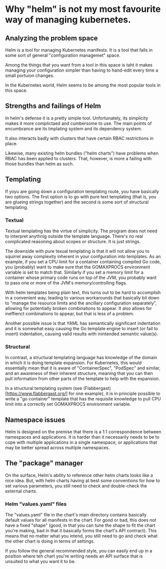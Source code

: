 # Why "helm" is not my most favourite way of managing kubernetes.

## Analyzing the problem space

Helm is a tool for managing Kubernetes manifests. It is a tool that falls in some sort of general "configuration managemet" space.

Among the things that you want from a tool in this space is taht it makes managing your configuration simpler than having to hand-edit every time a small portuion changes.

In the Kubernetes world, Helm seems to be among the most popular tools in this space.

## Strengths and failings of Helm

In helm's defense it is a pretty simple tool. Unfortunately, its simplicity makes it more complictaed and cumbersome to use. The main points of encumbrance are its tmplating system and its dependency system.

It also interacts badly with clusters that have certain RBAC restrictions in place.

Likewise, many existing helm bundles ("helm charts") have problems when RBAC has been applied to clusters. That, however, is more a failing with those bundles than helm as such.

## Templating

If yoyu are going down a configuration templating route, you have basically two options. The first option is to go with pure text templating (that is, you are glueing strings together) and the second is some sort of structural templating.

### Textual

Textual templating has the virtue of simplicity. The program does not need to interpret anythnig outside the template language. There's no real complicated reasoning about scopes or structure. It is just strings.

The downside with pure texual templating is that it will not allow you to squirrel away complexity inherent in your confguration into templates. As an example, if you set a CPU limit for a container containing compiled Go code, you (probably) want to make sure that the GOMAXPROCS environment variable is set to match that. Similarly if you set a memory limit for a container whose primary code runs on top of the JVM, you probably want to pass one or more of the JVM's memory/controlling flags.

With helm templates being plain text, this turns out to be hard to accomplish in a convenient way, leading to various workarounds that basically bil down to "manage the resource limits and the ancillary configuration separately", allowing for potentially broken combinations to appear. It also allows for ineffienct combinations to appear, but that is less of a problem.

Another possible issue is that YAML has semantically significant indentation and it is somewhat easy causing the Go template engine to insert (or fail to insert) indentation, causing valid results with inintended semantic value(s).

### Structural

In contrast, a structural templating language has knowledge of the domain in which it is doing template expansion. For Kubernetes, this would essentially mean that it is aware of "ContainerSpec", "PodSpec" and similar, and an awareness of their inherent structure, meaning that you can then pull information from other parts of the template to help with the expansion.

In a structural templating system (see (Flabbergast)[https://www.flabbergast.org/] for one example), it is in principle possible to write a "go container" template that has the requisite knowledge to pull CPU limit into a correctly set GOMAXPROCS environment variable. 

## Namespace issues

Helm is designed on the premise that there is a 1:1 correspondence between namespaces and applications. It is harder than it necessarily needs to be to cope with multiple applications in a single namespace, or applications that may be better spread across multiple namespaces.

## The "package" manager

On the surface, Helm's ability to reference other helm charts looks like a nice idea. But, with helm charts having at best some conventions for how to set various parameters, you still need to check and double-check the external charts.

### Helm "values.yaml" files

The "values.yaml" file in the chart's main directory contains basically default values for all manifests in the chart. For good or bad, this does not have a fixed "shape" (good, in that you can tune the shape to fit the chart you're making, bad in that it basically forms the chart's API contract). This means that no matter what you intend, you still need to go and check what the other chart is doing in terms of settings.

If you follow the general recommended style, you can easily end up in a position where teh chart you're writing needs an API surface that is unsuited to what you want it to be.

